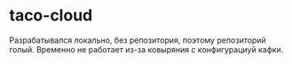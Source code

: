 # taco-cloud
Разрабатывался локально, без репозитория, поэтому репозиторий голый.
Временно не работает из-за ковыряния с конфигурациуй кафки.
